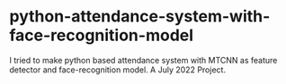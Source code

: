 # python-attendance-system-with-face-recognition-model
I tried to make python based attendance system with MTCNN as feature detector and face-recognition model. A July 2022 Project.
